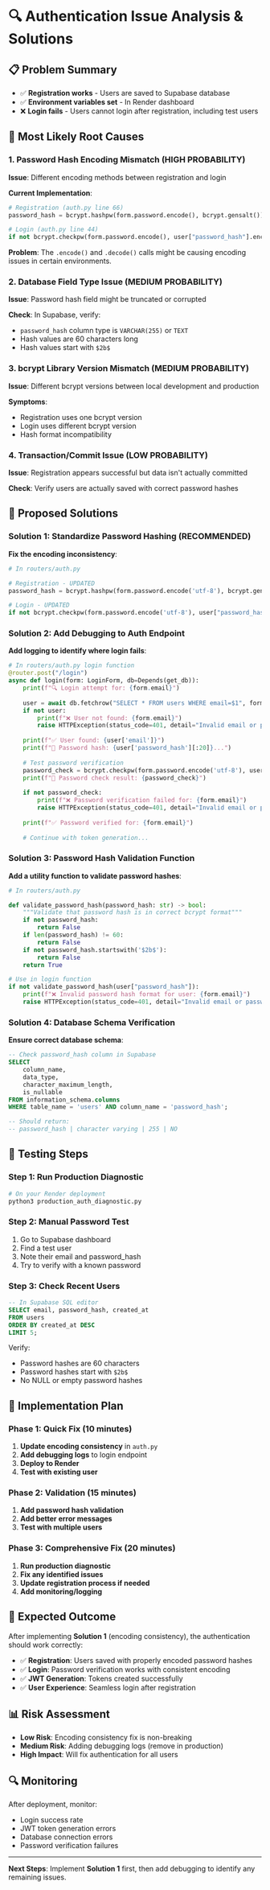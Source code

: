 # 🔍 Authentication Issue Analysis & Solutions

## 📋 **Problem Summary**
- ✅ **Registration works** - Users are saved to Supabase database
- ✅ **Environment variables set** - In Render dashboard
- ❌ **Login fails** - Users cannot login after registration, including test users

## 🎯 **Most Likely Root Causes**

### **1. Password Hash Encoding Mismatch (HIGH PROBABILITY)**
**Issue**: Different encoding methods between registration and login

**Current Implementation**:
```python
# Registration (auth.py line 66)
password_hash = bcrypt.hashpw(form.password.encode(), bcrypt.gensalt()).decode()

# Login (auth.py line 44)  
if not bcrypt.checkpw(form.password.encode(), user["password_hash"].encode()):
```

**Problem**: The `.encode()` and `.decode()` calls might be causing encoding issues in certain environments.

### **2. Database Field Type Issue (MEDIUM PROBABILITY)**
**Issue**: Password hash field might be truncated or corrupted

**Check**: In Supabase, verify:
- `password_hash` column type is `VARCHAR(255)` or `TEXT`
- Hash values are 60 characters long
- Hash values start with `$2b$`

### **3. bcrypt Library Version Mismatch (MEDIUM PROBABILITY)**
**Issue**: Different bcrypt versions between local development and production

**Symptoms**: 
- Registration uses one bcrypt version
- Login uses different bcrypt version
- Hash format incompatibility

### **4. Transaction/Commit Issue (LOW PROBABILITY)**
**Issue**: Registration appears successful but data isn't actually committed

**Check**: Verify users are actually saved with correct password hashes

## 🔧 **Proposed Solutions**

### **Solution 1: Standardize Password Hashing (RECOMMENDED)**

**Fix the encoding inconsistency**:

```python
# In routers/auth.py

# Registration - UPDATED
password_hash = bcrypt.hashpw(form.password.encode('utf-8'), bcrypt.gensalt()).decode('utf-8')

# Login - UPDATED
if not bcrypt.checkpw(form.password.encode('utf-8'), user["password_hash"].encode('utf-8')):
```

### **Solution 2: Add Debugging to Auth Endpoint**

**Add logging to identify where login fails**:

```python
# In routers/auth.py login function
@router.post("/login")
async def login(form: LoginForm, db=Depends(get_db)):
    print(f"🔍 Login attempt for: {form.email}")
    
    user = await db.fetchrow("SELECT * FROM users WHERE email=$1", form.email)
    if not user:
        print(f"❌ User not found: {form.email}")
        raise HTTPException(status_code=401, detail="Invalid email or password")
    
    print(f"✅ User found: {user['email']}")
    print(f"📝 Password hash: {user['password_hash'][:20]}...")
    
    # Test password verification
    password_check = bcrypt.checkpw(form.password.encode('utf-8'), user["password_hash"].encode('utf-8'))
    print(f"🔐 Password check result: {password_check}")
    
    if not password_check:
        print(f"❌ Password verification failed for: {form.email}")
        raise HTTPException(status_code=401, detail="Invalid email or password")
    
    print(f"✅ Password verified for: {form.email}")
    
    # Continue with token generation...
```

### **Solution 3: Password Hash Validation Function**

**Add a utility function to validate password hashes**:

```python
# In routers/auth.py

def validate_password_hash(password_hash: str) -> bool:
    """Validate that password hash is in correct bcrypt format"""
    if not password_hash:
        return False
    if len(password_hash) != 60:
        return False  
    if not password_hash.startswith('$2b$'):
        return False
    return True

# Use in login function
if not validate_password_hash(user["password_hash"]):
    print(f"❌ Invalid password hash format for user: {form.email}")
    raise HTTPException(status_code=401, detail="Invalid email or password")
```

### **Solution 4: Database Schema Verification**

**Ensure correct database schema**:

```sql
-- Check password_hash column in Supabase
SELECT 
    column_name,
    data_type,
    character_maximum_length,
    is_nullable
FROM information_schema.columns 
WHERE table_name = 'users' AND column_name = 'password_hash';

-- Should return:
-- password_hash | character varying | 255 | NO
```

## 🧪 **Testing Steps**

### **Step 1: Run Production Diagnostic**
```bash
# On your Render deployment
python3 production_auth_diagnostic.py
```

### **Step 2: Manual Password Test**
1. Go to Supabase dashboard
2. Find a test user
3. Note their email and password_hash
4. Try to verify with a known password

### **Step 3: Check Recent Users**
```sql
-- In Supabase SQL editor
SELECT email, password_hash, created_at 
FROM users 
ORDER BY created_at DESC 
LIMIT 5;
```

Verify:
- Password hashes are 60 characters
- Password hashes start with `$2b$`
- No NULL or empty password hashes

## 🚀 **Implementation Plan**

### **Phase 1: Quick Fix (10 minutes)**
1. **Update encoding consistency** in `auth.py`
2. **Add debugging logs** to login endpoint
3. **Deploy to Render**
4. **Test with existing user**

### **Phase 2: Validation (15 minutes)**
1. **Add password hash validation**
2. **Add better error messages**
3. **Test with multiple users**

### **Phase 3: Comprehensive Fix (20 minutes)**
1. **Run production diagnostic**
2. **Fix any identified issues**
3. **Update registration process if needed**
4. **Add monitoring/logging**

## 🎯 **Expected Outcome**

After implementing **Solution 1** (encoding consistency), the authentication should work correctly:

- ✅ **Registration**: Users saved with properly encoded password hashes
- ✅ **Login**: Password verification works with consistent encoding
- ✅ **JWT Generation**: Tokens created successfully
- ✅ **User Experience**: Seamless login after registration

## 📊 **Risk Assessment**

- **Low Risk**: Encoding consistency fix is non-breaking
- **Medium Risk**: Adding debugging logs (remove in production)
- **High Impact**: Will fix authentication for all users

## 🔍 **Monitoring**

After deployment, monitor:
- Login success rate
- JWT token generation errors
- Database connection errors
- Password verification failures

---

**Next Steps**: Implement **Solution 1** first, then add debugging to identify any remaining issues.